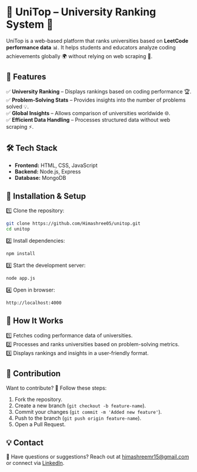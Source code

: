 # 🌟 UniTop – University Ranking System 🌟

UniTop is a web-based platform that ranks universities based on **LeetCode performance data** 📊. It helps students and educators analyze coding achievements globally 🌍 without relying on web scraping 🚀.

## 🚀 Features

✅ **University Ranking** – Displays rankings based on coding performance 🏆.  
✅ **Problem-Solving Stats** – Provides insights into the number of problems solved 💡.  
✅ **Global Insights** – Allows comparison of universities worldwide 🌐.  
✅ **Efficient Data Handling** – Processes structured data without web scraping ⚡.  

## 🛠️ Tech Stack

- **Frontend:** HTML, CSS, JavaScript
- **Backend:** Node.js, Express
- **Database:** MongoDB

## 📂 Installation & Setup

1️⃣ Clone the repository:
```sh
git clone https://github.com/Himashree05/unitop.git
cd unitop
```

2️⃣ Install dependencies:
```sh
npm install
```

3️⃣ Start the development server:
```sh
node app.js
```

4️⃣ Open in browser:
```
http://localhost:4000
```

## 📌 How It Works
1️⃣ Fetches coding performance data of universities.  
2️⃣ Processes and ranks universities based on problem-solving metrics.  
3️⃣ Displays rankings and insights in a user-friendly format.  



## 🤝 Contribution
Want to contribute? 🚀 Follow these steps:
1. Fork the repository.
2. Create a new branch (`git checkout -b feature-name`).
3. Commit your changes (`git commit -m 'Added new feature'`).
4. Push to the branch (`git push origin feature-name`).
5. Open a Pull Request.



## 💡 Contact
📩 Have questions or suggestions? Reach out at [himashreemr15@gmail.com](mailto:your-email@example.com) or connect via [LinkedIn](https://www.linkedin.com/in/himashree-m-r-9b6560259/e).

